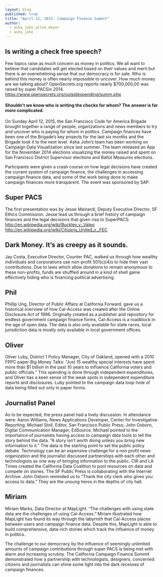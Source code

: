 ```yaml
---
layout: blog
published: true
title: "April 12, 2015: Campaign Finance Summit"
author: 
  - asha_john_allen_meyer
  - asha_john
---
```


## Is writing a check free speech?

Few topics raise as much concern as money in politics. We all want to believe that candidates will get elected based on their values and merit but there is an overwhelming sense that our democracy is for sale. Who is behind this money is often nearly impossible to uncover. How much money are we talking about? OpenSecrets.org reports nearly $700,000,00 was raised by super PACSin 2014.
https://www.opensecrets.org/outsidespending/summ.php

#### Shouldn’t we know who is writing the checks for whom? The answer is far more complicated.

On Sunday April 12, 2015, the San Francisco Code for America Brigade brought together a range of people, organizations and news members to try and uncover who is paying for whom in politics. Campaign finances have been one of the Brigade’s key projects for the last six months and the Brigade took it to the next level. Asha John’s team has been working on Campaign Data Visualization since last summer. The team released an App for the November 2014 elections visualizing the money raised and spent on San Francisco District Supervisor elections and Ballot Measures elections.

Participants were given a crash course on how legal decisions have created the current system of campaign finance, the challenges in accessing campaign finance data, and some of the work being done to make campaign finances more transparent. The event was sponsored by SAP.


## Super PACS

The first presentation was by Jesse Mainardi, Deputy Executive Director, SF Ethics Commission. Jesse lead us through a brief history of campaign finances and the legal decisions that given rise to SuperPACS:
http://en.wikipedia.org/wiki/Buckley_v._Valeo
http://en.wikipedia.org/wiki/Citizens_United_v._FEC


## Dark Money. It’s as creepy as it sounds.

Jay Costa, Executive Director, Counter PAC, walked us through how wealthy individuals and corporations use non-profit 501(c)(4)s to hide their vast contributions. Due to laws which allow donations to remain anonymous to these non-profits, funds are shuffled around in a kind of shell game effectively hiding who is financing political advertising.


## Phil
Phillip Ung, Director of Public Affairs at California Forward, gave us a historical overview of how Cal-Access was created after the Online Disclosure Act of 1996. Originally created as a publisher and repository for endless government campaign finance forms, Cal-Access is a roadblock in the age of open data. The data is also only available for state races, local jurisdiction data is mostly only available in local government offices.

## Oliver
Oliver Luby, District 1 Policy Manager, City of Oakland, opened with a 2010 FPPC paper Big Money Talks: “Just 15 wealthy special interests have spent more than $1 billion in the past 10 years to influence California voters and public officials.” This spending is done through independent expenditures, and Oliver has a keen sense of the weak spots in independent expenditure reports and disclosures. Luby pointed to the campaign data loop-hole of data being filled out only in paper forms.

## Journalist Panel
As to be expected, the press panel had a lively discussion. In attendance were: Aaron Williams, News Applications Developer, Center for Investigative Reporting; Michael Stoll, Editor, San Francisco Public Press; John Osborn, Digital Communication Manager, EdSource.
Michael pointed to the importance of journalists having access to campaign data tools to tell the story behind the data. “A story isn’t worth doing unless you bring new information to it.” The data is the starting point to set the public policy debate. Technology can be an expensive challenge for a non profit news organization and the journalist discussed partnerships with each other and technologists as one way of bringing information to the public. CIR and LA Times created the California Data Coalition to pool resources on data and compete on stories. The SF Public Press is collaborating with the Internet Archive. John Osborn reminded us to “Thank the city clerk who gives you access to data.” They are the unsung heros in the depths of city hall.

## Miriam
Miriam Marks, Data Director at MapLight. “The challenges with using state data are the challenges of using Cal-Access.” Miriam illustrated how MapLight has found its way through the labyrinth that Cal-Access places between users and campaign finance data. Despite this, MapLight is able to build comprehensive, data-rich stories which track the influence of money in politics.

The challenge to our democracy by the influence of seemingly unlimited amounts of campaign contributions through super PACS is being met with alarm and increasing scrutiny. The California Campaign Finance Summit demonstrated how a partnership with technologists, designers, concerned citizens and journalists can shine some light into the dark recesses of campaign finances.